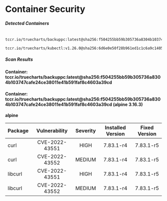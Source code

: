 # Container Security

##### Detected Containers

          tccr.io/truecharts/backuppc:latest@sha256:f504255bb59b305736a8304b103747cafe24ce38011e41b591faf8c4603a39cd
          tccr.io/truecharts/kubectl:v1.26.0@sha256:6d6e0e50f28b961ed1c1c6a9c140553238641591fbdc9ac7c1a348636f78c552

##### Scan Results

**Container: tccr.io/truecharts/backuppc:latest@sha256:f504255bb59b305736a8304b103747cafe24ce38011e41b591faf8c4603a39cd**

#### Container: tccr.io/truecharts/backuppc:latest@sha256:f504255bb59b305736a8304b103747cafe24ce38011e41b591faf8c4603a39cd (alpine 3.16.3)
    

**alpine**

      
| Package         |    Vulnerability   |   Severity  |  Installed Version | Fixed Version |
|:----------------|:------------------:|:-----------:|:------------------:|:-------------:|
| curl         |    CVE-2022-43551   |   HIGH  |  7.83.1-r4 | 7.83.1-r5 |
| curl         |    CVE-2022-43552   |   MEDIUM  |  7.83.1-r4 | 7.83.1-r5 |
| libcurl         |    CVE-2022-43551   |   HIGH  |  7.83.1-r4 | 7.83.1-r5 |
| libcurl         |    CVE-2022-43552   |   MEDIUM  |  7.83.1-r4 | 7.83.1-r5 |

